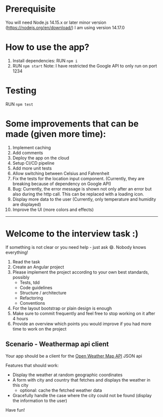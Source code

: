# Prerequisite
You will need Node.js 14.15.x or later minor version (https://nodejs.org/en/download/)
I am using version 14.17.0

# How to use the app?
1. Install dependencies: RUN `npm i`
2. RUN `npm start`
Note: I have restricted the Google API to only run on port 1234

# Testing
RUN `npm test`

# Some improvements that can be made (given more time):
1. Implement caching
2. Add comments
3. Deploy the app on the cloud
4. Setup CI/CD pipeline
5. Add more unit tests
6. Allow switching between Celsius and Fahrenheit
7. Fix the tests for the location input component. (Currently, they are breaking because of 
   dependency on Google API)
8. Bug: Currently, the error message is shown not only after an error but also during the http call.
   This can be replaced with a loading icon.
9. Display more data to the user (Currently, only temperature and humidity are displayed)
10. Improve the UI (more colors and effects)


-------------------------------------------------------------------------------------------------------

# Welcome to the interview task :)

If something is not clear or you need help - just ask :smile:. Nobody knows everything!

1. Read the task
2. Create an Angular project
3. Please implement the project according to your own best standards, possibly
   - Tests, tdd
   - Code guidelines
   - Structure / architecture
   - Refactoring
   - Conventions
4. For the layout bootstrap or plain design is enough
5. Make sure to commit frequently and feel free to stop working on it after 4 hours
6. Provide an overview which points you would improve if you had more time to work on the project

## Scenario - Weathermap api client

Your app should be a client for the [Open Weather Map API](http://openweathermap.org/API#weather) JSON api

Features that should work:

- Display the weather at random geographic coordinates
- A form with city and country that fetches and displays the weather in this city
  - optional: cache the fetched weather data
- Gracefully handle the case where the city could not be found (display the information to the user)

Have fun!
